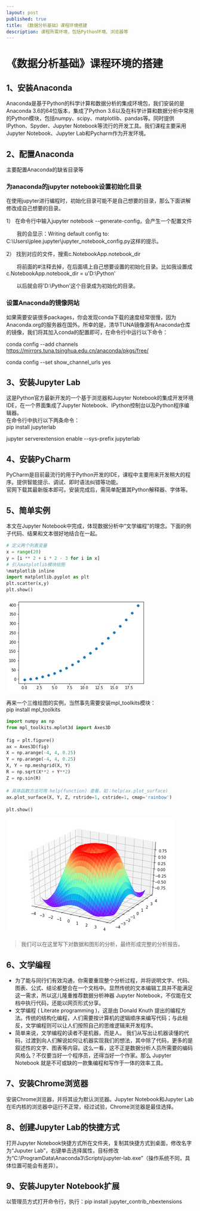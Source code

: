 ```yaml
---
layout: post
published: true
title: 《数据分析基础》课程环境搭建
description: 课程所需环境，包括Python环境、浏览器等
---  
```


# 《数据分析基础》课程环境的搭建
## 1、安装Anaconda
Anaconda是基于Python的科学计算和数据分析的集成环境包，我们安装的是Anaconda 3.6的64位版本，集成了Python 3.6以及在科学计算和数据分析中常用的Python模块，包括numpy、scipy、matplotlib、pandas等。同时提供IPython、Spyder、Jupyter Notebook等流行的开发工具。我们课程主要采用Jupyter Notebook、Jupyter Lab和Pycharm作为开发环境。

## 2、配置Anaconda
主要配置Anaconda的缺省目录等
### 为anaconda的jupyter notebook设置初始化目录 
在使用jupyter进行编程时，初始化目录可能不是自己想要的目录，那么下面讲解修改成自己想要的目录。

1） 在命令行中输入jupyter notebook --generate-config，会产生一个配置文件

　　我的会显示：Writing default config to: C:\Users\jplee\.jupyter\jupyter_notebook_config.py这样的提示。

 

2） 找到对应的文件，搜索c.NotebookApp.notebook_dir

　　将前面的#注释去掉，在后面填上自己想要设置的初始化目录。比如我设置成c.NotebookApp.notebook_dir = u'D:\Python'

　　以后就会将'D:\Python'这个目录成为初始化的目录。  
### 设置Anaconda的镜像网站
如果需要安装很多packages，你会发现conda下载的速度经常很慢，因为Anaconda.org的服务器在国外。所幸的是，清华TUNA镜像源有Anaconda仓库的镜像，我们将其加入conda的配置即可，在命令行中运行以下命令：  

conda config --add channels https://mirrors.tuna.tsinghua.edu.cn/anaconda/pkgs/free/

conda config --set show_channel_urls yes


## 3、安装Jupyter Lab
这是Python官方最新开发的一个基于浏览器和Jupyter Notebook的集成开发环境IDE，在一个界面集成了Jupyter Notebook、IPython控制台以及Python程序编辑器。  
在命令行中执行以下两条命令：  
pip install jupyterlab

jupyter serverextension enable --sys-prefix jupyterlab

## 4、安装PyCharm
PyCharm是目前最流行的用于Python开发的IDE，课程中主要用来开发稍大的程序。提供智能提示、调试、即时语法纠错等功能。  
官网下载其最新版本即可。安装完成后，需简单配置其Python解释器、字体等。

## 5、简单实例
本文在Jupyter Notebook中完成，体现数据分析中“文学编程”的理念。下面的例子代码、结果和文本很好地结合在一起。


```python
# 定义两个列表变量
x = range(20)
y = [i ** 2 + i * 2 - 3 for i in x]
# 引入matplotlib模块绘图
%matplotlib inline
import matplotlib.pyplot as plt
plt.scatter(x,y)
plt.show()
```


![png](output_5_0.png)


再来一个三维绘图的实例，当然事先需要安装mpl_toolkits模块：  
pip install mpl_toolkits


```python
import numpy as np
from mpl_toolkits.mplot3d import Axes3D

fig = plt.figure()
ax = Axes3D(fig)
X = np.arange(-4, 4, 0.25)
Y = np.arange(-4, 4, 0.25)
X, Y = np.meshgrid(X, Y)
R = np.sqrt(X**2 + Y**2)
Z = np.sin(R)

# 具体函数方法可用 help(function) 查看，如：help(ax.plot_surface)
ax.plot_surface(X, Y, Z, rstride=1, cstride=1, cmap='rainbow')

plt.show()
```


![png](output_7_0.png)


> 我们可以在这里写下对数据和图形的分析，最终形成完整的分析报告。

## 6、文学编程
- 为了能与同行们有效沟通，你需要重现整个分析过程，并将说明文字、代码、图表、公式、结论都整合在一个文档中。显然传统的文本编辑工具并不能满足这一需求，所以这儿隆重推荐数据分析神器 Jupyter Notebook，不仅能在文档中执行代码，还能以网页形式分享。  
- 文学编程 ( Literate programming )，这是由 Donald Knuth 提出的编程方法。传统的结构化编程，人们需要按计算机的逻辑顺序来编写代码；与此相反，文学编程则可以让人们按照自己的思维逻辑来开发程序。  
- 简单来说，文学编程的读者不是机器，而是人。 我们从写出让机器读懂的代码，过渡到向人们解说如何让机器实现我们的想法，其中除了代码，更多的是叙述性的文字、图表等内容。这么一看，这不正是数据分析人员所需要的编码风格么？不仅要当好一个程序员，还得当好一个作家。那么 Jupyter Notebook 就是不可或缺的一款集编程和写作于一体的效率工具。

## 7、安装Chrome浏览器
安装Chrome浏览器，并将其设为默认浏览器。Jupyter Notebook和Jupyter Lab在IE内核的浏览器中运行不正常，经过试验，Chrome浏览器是最佳选择。

## 8、创建Jupyter Lab的快捷方式
打开Jupyter Notebook快捷方式所在文件夹，复制其快捷方式到桌面，修改名字为“Juputer Lab”，右键单击选择属性，目标修改为“C:\ProgramData\Anaconda3\Scripts\jupyter-lab.exe”（操作系统不同，具体位置可能会有差异）。

## 9、安装Jupyter Notebook扩展
以管理员方式打开命令行，执行：pip install jupyter_contrib_nbextensions


```python

```
